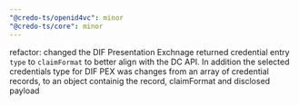 ```yaml
---
"@credo-ts/openid4vc": minor
"@credo-ts/core": minor
---
```


refactor: changed the DIF Presentation Exchnage returned credential entry `type` to `claimFormat` to better align with the DC API. In addition the selected credentials type for DIF PEX was changes from an array of credential records, to an object containig the record, claimFormat and disclosed payload
